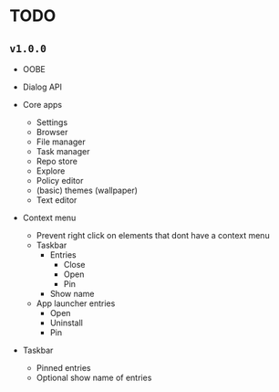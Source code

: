 # TODO
## `v1.0.0`
- OOBE 
- Dialog API

- Core apps
    - Settings
    - Browser
    - File manager
    - Task manager
    - Repo store
    - Explore
    - Policy editor
    - (basic) themes (wallpaper)
    - Text editor

- Context menu
    - Prevent right click on elements that dont have a context menu
    - Taskbar
        - Entries
            - Close
            - Open
            - Pin
        - Show name
    - App launcher entries
        - Open
        - Uninstall
        - Pin

- Taskbar
    - Pinned entries
    - Optional show name of entries